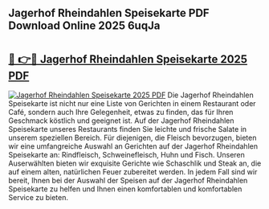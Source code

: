 ## Jagerhof Rheindahlen Speisekarte PDF Download Online 2025 6uqJa

# <h2><a href="http://gc8dfrq.nevu.top/?p=Jagerhof+Rheindahlen+Speisekarte">🔗 👉🔴 Jagerhof Rheindahlen Speisekarte 2025 PDF</a></h2>

[![Jagerhof Rheindahlen Speisekarte 2025 PDF](https://i.imgur.com/dBaPXMq.png)](http://gc8dfrq.nevu.top/?p=Jagerhof+Rheindahlen+Speisekarte)
Die Jagerhof Rheindahlen Speisekarte ist nicht nur eine Liste von Gerichten in einem Restaurant oder Café, sondern auch Ihre Gelegenheit, etwas zu finden, das für Ihren Geschmack köstlich und geeignet ist. Auf der Jagerhof Rheindahlen Speisekarte unseres Restaurants finden Sie leichte und frische Salate in unserem speziellen Bereich. Für diejenigen, die Fleisch bevorzugen, bieten wir eine umfangreiche Auswahl an Gerichten auf der Jagerhof Rheindahlen Speisekarte an: Rindfleisch, Schweinefleisch, Huhn und Fisch. Unseren Auserwählten bieten wir exquisite Gerichte wie Schaschlik und Steak an, die auf einem alten, natürlichen Feuer zubereitet werden. In jedem Fall sind wir bereit, Ihnen bei der Auswahl der Speisen auf der Jagerhof Rheindahlen Speisekarte zu helfen und Ihnen einen komfortablen und komfortablen Service zu bieten.
